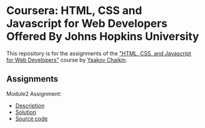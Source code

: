 # Coursera: HTML, CSS and Javascript for Web Developers Offered By Johns Hopkins University

This repository is for the assignments of the ["HTML, CSS, and Javascript for Web Developers"](https://www.coursera.org/learn/html-css-javascript-for-web-developers) course by [Yaakov Chaikin](https://www.coursera.org/instructor/yaakov-chaikin).
## Assignments
Module2 Assignment:
- [Description](https://github.com/jhu-ep-coursera/fullstack-course4/blob/master/assignments/assignment2/Assignment-2.md)
- [Solution](https://sameer-shahzada.github.io/-Coursera-HTML-CSS-and-JavaScript-for-Web-Developers/module2-solution/index.html)
- [Source code](./module2-solution)
